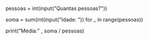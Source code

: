 pessoas = int(input("Quantas pessoas?"))

soma = sum(int(input("Idade: ")) for _ in range(pessoas))

print("Média:" , soma / pessoas)